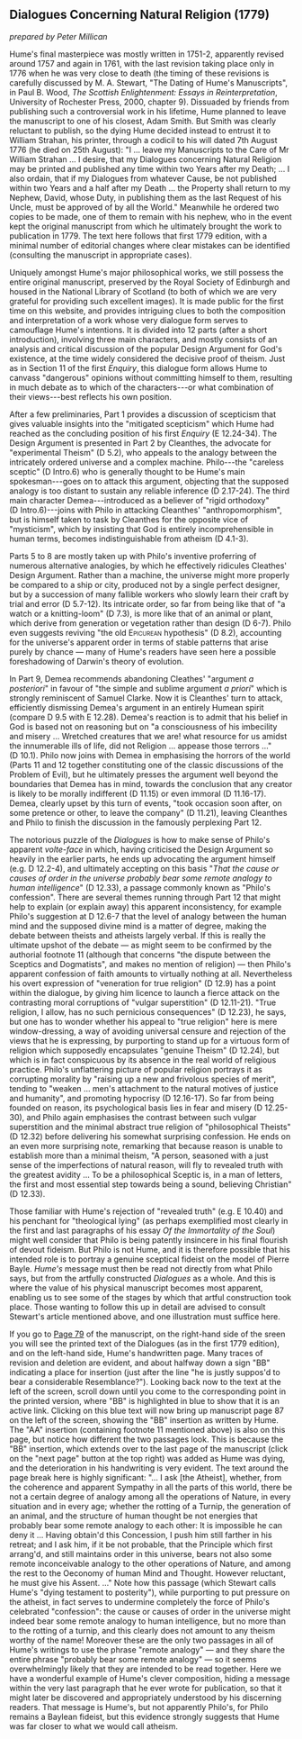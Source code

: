 ## Dialogues Concerning Natural Religion (1779)

_prepared by Peter Millican_

Hume's final masterpiece was mostly written in 1751-2, apparently revised around 1757 and again in 1761, with the last revision taking place only in 1776 when he was very close to death (the timing of these revisions is carefully discussed by M. A. Stewart, "The Dating of Hume's Manuscripts", in Paul B. Wood, *The Scottish Enlightenment: Essays in Reinterpretation*, University of Rochester Press, 2000, chapter 9). Dissuaded by friends from publishing such a controversial work in his lifetime, Hume planned to leave the manuscript to one of his closest, Adam Smith. But Smith was clearly reluctant to publish, so the dying Hume decided instead to entrust it to William Strahan, his printer, through a codicil to his will dated 7th August 1776 (he died on 25th August): "I ... leave my Manuscripts to the Care of Mr William Strahan ...  I desire, that my Dialogues concerning Natural Religion may be printed and published any time within two Years after my Death; ... I also ordain, that if my Dialogues from whatever Cause, be not published within two Years and a half after my Death ... the Property shall return to my Nephew, David, whose Duty, in publishing them as the last Request of his Uncle, must be approved of by all the World." Meanwhile he ordered two copies to be made, one of them to remain with his nephew, who in the event kept the original manuscript from which he ultimately brought the work to publication in 1779. The text here follows that first 1779 edition, with a minimal number of editorial changes where clear mistakes can be identified (consulting the manuscript in appropriate cases).

Uniquely amongst Hume's major philosophical works, we still possess the entire original manuscript, preserved by the Royal Society of Edinburgh and housed in the National Library of Scotland (to both of which we are very grateful for providing such excellent images). It is made public for the first time on this website, and provides intriguing clues to both the composition and interpretation of a work whose very dialogue form serves to camouflage Hume's intentions. It is divided into 12 parts (after a short introduction), involving three main characters, and mostly consists of an analysis and critical discussion of the popular Design Argument for God's existence, at the time widely considered the decisive proof of theism. Just as in Section 11 of the first *Enquiry*, this dialogue form allows Hume to canvass "dangerous" opinions without committing himself to them, resulting in much debate as to which of the characters---or what combination of their views---best reflects his own position.

After a few preliminaries, Part 1 provides a discussion of scepticism that gives valuable insights into the "mitigated scepticism" which Hume had reached as the concluding position of his first *Enquiry* (E&nbsp;12.24-34). The Design Argument is presented in Part 2 by Cleanthes, the advocate for "experimental Theism" (D&nbsp;5.2), who appeals to the analogy between the intricately ordered universe and a complex machine. Philo---the "careless sceptic" (D&nbsp;Intro.6) who is generally thought to be Hume's main spokesman---goes on to attack this argument, objecting that the supposed analogy is too distant to sustain any reliable inference (D&nbsp;2.17-24). The third main character Demea---introduced as a believer of "rigid orthodoxy" (D&nbsp;Intro.6)---joins with Philo in attacking Cleanthes' "anthropomorphism", but is himself taken to task by Cleanthes for the opposite vice of "mysticism", which by insisting that God is entirely incomprehensible in human terms, becomes indistinguishable from atheism (D&nbsp;4.1-3).

Parts 5 to 8 are mostly taken up with Philo's inventive proferring of numerous alternative analogies, by which he effectively ridicules Cleathes' Design Argument. Rather than a machine, the universe might more properly be compared to a ship or city, produced not by a single perfect designer, but by a succession of many fallible workers who slowly learn their craft by trial and error (D&nbsp;5.7-12). Its intricate order, so far from being like that of "a watch or a knitting-loom" (D&nbsp;7.3), is more like that of an animal or plant, which derive from generation or vegetation rather than design (D&nbsp;6-7). Philo even suggests reviving "the old <span style="font-variant:small-caps;">Epicurean</span> hypothesis" (D&nbsp;8.2), accounting for the universe's apparent order in terms of stable patterns that arise purely by chance — many of Hume's readers have seen here a possible foreshadowing of Darwin's theory of evolution.

In Part 9, Demea recommends abandoning Cleathes' "argument *a posteriori*" in favour of "the simple and sublime argument *a priori*" which is strongly reminiscent of Samuel Clarke. Now it is Cleanthes' turn to attack, efficiently dismissing Demea's argument in an entirely Humean spirit (compare D&nbsp;9.5 with E&nbsp;12.28). Demea's reaction is to admit that his belief in God is based not on reasoning but on "a consciousness of his imbecility and misery ... Wretched creatures that we are! what resource for us amidst the innumerable ills of life, did not Religion ... appease those terrors ..." (D&nbsp;10.1). Philo now joins with Demea in emphasising the horrors of the world (Parts 11 and 12 together constituting one of the classic discussions of the Problem of Evil), but he ultimately presses the argument well beyond the boundaries that Demea has in mind, towards the conclusion that any creator is likely to be morally indifferent (D&nbsp;11.15) or even immoral (D&nbsp;11.16-17). Demea, clearly upset by this turn of events, "took occasion soon after, on some pretence or other, to leave the company" (D&nbsp;11.21), leaving Cleanthes and Philo to finish the discussion in the famously perplexing Part 12.

The notorious puzzle of the *Dialogues* is how to make sense of Philo's apparent *volte-face* in which, having criticised the Design Argument so heavily in the earlier parts, he ends up advocating the argument himself (e.g. D&nbsp;12.2-4), and ultimately accepting on this basis "_That the cause or causes of order in the universe probably bear some remote analogy to human intelligence_" (D&nbsp;12.33), a passage commonly known as "Philo's confession". There are several themes running through Part 12 that might help to explain (or explain away) this apparent inconsistency, for example Philo's suggestion at D&nbsp;12.6-7 that the level of analogy between the human mind and the supposed divine mind is a matter of degree, making the debate between theists and atheists largely verbal. If this is really the ultimate upshot of the debate — as might seem to be confirmed by the authorial footnote 11 (although that concerns "the dispute between the Sceptics and Dogmatists", and makes no mention of religion) — then Philo's apparent confession of faith amounts to virtually nothing at all. Nevertheless his overt expression of "veneration for true religion" (D&nbsp;12.9) has a point within the dialogue, by giving him licence to launch a fierce attack on the contrasting moral corruptions of "vulgar superstition" (D&nbsp;12.11-21). "True religion, I allow, has no such pernicious consequences" (D&nbsp;12.23), he says, but one has to wonder whether his appeal to "true religion" here is mere window-dressing, a way of avoiding universal censure and rejection of the views that he is expressing, by purporting to stand up for a virtuous form of religion which supposedly encapsulates "genuine Theism" (D&nbsp;12.24), but which is in fact conspicuous by its absence in the real world of religious practice. Philo's unflattering picture of popular religion portrays it as corrupting morality by "raising up a new and frivolous species of merit", tending to "weaken ... men's attachment to the natural motives of justice and humanity", and promoting hypocrisy (D&nbsp;12.16-17). So far from being founded on reason, its psychological basis lies in fear and misery (D&nbsp;12.25-30), and Philo again emphasises the contrast between such vulgar superstition and the minimal abstract true religion of "philosophical Theists" (D&nbsp;12.32) before delivering his somewhat surprising confession. He ends on an even more surprising note, remarking that because reason is unable to establish more than a minimal theism, "A person, seasoned with a just sense of the imperfections of natural reason, will fly to revealed truth with the greatest avidity ... To be a philosophical Sceptic is, in a man of letters, the first and most essential step towards being a sound, believing Christian" (D&nbsp;12.33).

Those familiar with Hume's rejection of "revealed truth" (e.g. E&nbsp;10.40) and his penchant for "theological lying" (as perhaps exemplified most clearly in the first and last paragraphs of his essay *Of the Immortality of the Soul*) might well consider that Philo is being patently insincere in his final flourish of devout fideism. But Philo is not Hume, and it is therefore possible that his intended role is to portray a genuine sceptical fideist on the model of Pierre Bayle. _Hume's_ message must then be read not directly from what Philo says, but from the artfully constructed *Dialogues* as a whole. And this is where the value of his physical manuscript becomes most apparent, enabling us to see some of the stages by which that artful construction took place. Those wanting to follow this up in detail are advised to consult Stewart's article mentioned above, and one illustration must suffice here.

If you go to <a href="/texts/dms.html#MS79">Page 79</a> of the manuscript, on the right-hand side of the sreen you will see the printed text of the Dialogues (as in the first 1779 edition), and on the left-hand side, Hume's handwritten page. Many traces of revision and deletion are evident, and about halfway down a sign "BB" indicating a place for insertion (just after the line "he is justly suppos'd to bear a considerable Resemblance?"). Looking back now to the text at the left of the screen, scroll down until you come to the corresponding point in the printed version, where "BB" is highlighted in blue to show that it is an active link. Clicking on this blue text will now bring up manuscript page 87 on the left of the screen, showing the "BB" insertion as written by Hume. The "AA" insertion (containing footnote 11 mentioned above) is also on this page, but notice how different the two passages look. This is because the "BB" insertion, which extends over to the last page of the manuscript (click on the "next page" button at the top right) was added as Hume was dying, and the deterioration in his handwriting is very evident. The text around the page break here is highly significant: "... I ask [the Atheist], whether, from the coherence and apparent Sympathy in all the parts of this world, there be not a certain degree of analogy among all the operations of Nature, in every situation and in every age; whether the rotting of a Turnip, the generation of an animal, and the structure of human thought be not energies that probably bear some remote analogy to each other: It is impossible he can deny it ...  Having obtain'd this Concession, I push him still farther in his retreat; and I ask him, if it be not probable, that the Principle which first arrang'd, and still maintains order in this universe, bears not also some remote inconceivable analogy to the other operations of Nature, and among the rest to the Oeconomy of human Mind and Thought. However reluctant, he must give his Assent. ..."  Note how this passage (which Stewart calls Hume's "dying testament to posterity"), while purporting to put pressure on the atheist, in fact serves to undermine completely the force of Philo's celebrated "confession": the cause or causes of order in the universe might indeed bear some remote analogy to human intelligence, but no more than to the rotting of a turnip, and this clearly does not amount to any theism worthy of the name! Moreover these are the only two passages in all of Hume's writings to use the phrase "remote analogy" — and they share the entire phrase "probably bear some remote analogy" — so it seems overwhelmingly likely that they are intended to be read together. Here we have a wonderful example of Hume's clever composition, hiding a message within the very last paragraph that he ever wrote for publication, so that it might later be discovered and appropriately understood by his discerning readers. That message is Hume's, but not apparently Philo's, for Philo remains a Baylean fideist, but this evidence strongly suggests that Hume was far closer to what we would call atheism.
